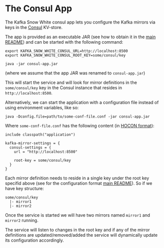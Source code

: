 # The Consul App

The Kafka Snow White consul app lets you configure the Kafka mirrors via keys in the [Consul](https://www.consul.io/) KV-store. 

The app is provided as an executable JAR (see how to obtain it in the [main README](../README.md)) and can be started with the following command:
```
export KAFKA_SNOW_WHITE_CONSUL_URL=http://localhost:8500
export KAFKA_SNOW_WHITE_CONSUL_ROOT_KEY=some/consul/key

java -jar consul-app.jar
```

(where we assume that the app JAR was renamed to `consul-app.jar`)

This will start the service and will look for mirror definitions in the `some/consul/key` key in the Consul instance that resides in `http://localhost:8500`.

Alternatively, we can start the application with a configuration file instead of using environment variables, like so:
```
java -Dconfig.file=path/to/some-conf-file.conf -jar consul-app.jar 
```

Where `some-conf-file.conf` has the following content (in [HOCON format](https://github.com/lightbend/config/blob/master/HOCON.md)):
```
include classpath("application")

kafka-mirror-settings = {
  consul-settings = {
    url = "http://localhost:8500"

    root-key = some/consul/key
  }
}
```

Each mirror definition needs to reside in a single key under the root key specifid above (see for the configuration format [main README](../README.md)). So if we have key structure:
```
some/consul/key
  |- mirror1
  |- mirror2
```

Once the service is started we will have two mirrors named `mirror1` and `mirror2` running.

The service will listen to changes in the root key and if any of the mirror definitions are updated/removed/added the service will dynamically update its configuration accordingly.
